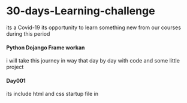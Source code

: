 # 30-days-Learning-challenge
its a Covid-19 its opportunity to learn something new from our courses during this period
#### Python Dojango Frame workan
i will take this journey in way that day by day with code and some little project 
#### Day001
its include html and css startup file in 
